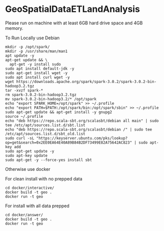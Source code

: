 # GeoSpatialDataETLandAnalysis

Please run on machine with at least 6GB hard drive space and 4GB memory.


To Run Locally use Debian

    mkdir -p /opt/spark/
    mkdir -p /usr/share/man/man1
    apt update -y
    apt-get update && \
      apt-get -y install sudo
    sudo apt install default-jdk -y
    sudo apt-get install wget -y
    sudo apt install curl wget -y
    wget https://downloads.apache.org/spark/spark-3.0.2/spark-3.0.2-bin-hadoop3.2.tgz
    tar -xvzf spark-*
    rm spark-3.0.2-bin-hadoop3.2.tgz
    mv spark-3.0.2-bin-hadoop3.2/* /opt/spark
    echo "export SPARK_HOME=/opt/spark" >> ~/.profile
    echo "export PATH=$PATH:/opt/spark/bin:/opt/spark/sbin" >> ~/.profile
    sudo apt-get update && apt-get install -y gnupg2
    source ~/.profile
    echo "deb https://repo.scala-sbt.org/scalasbt/debian all main" | sudo tee /etc/apt/sources.list.d/sbt.list
    echo "deb https://repo.scala-sbt.org/scalasbt/debian /" | sudo tee /etc/apt/sources.list.d/sbt_old.list
    sudo curl -sL "https://keyserver.ubuntu.com/pks/lookup?op=get&search=0x2EE0EA64E40A89B84B2DF73499E82A75642AC823" | sudo apt-key add
    sudo apt-get update -y
    sudo apt-key update
    sudo apt-get -y --force-yes install sbt


Otherwise use docker 

For clean install with no prepped data

    cd docker/interactive/
    docker build -t geo .
    docker run -t geo
    

For install with all data prepped

    cd docker/answer/
    docker build -t geo .
    docker run -t geo
    
